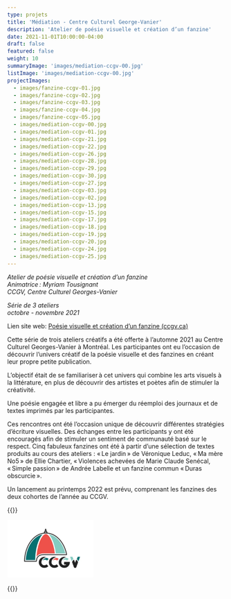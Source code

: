 ```yaml
---
type: projets
title: 'Médiation - Centre Culturel George-Vanier'
description: 'Atelier de poésie visuelle et création d’un fanzine'
date: 2021-11-01T10:00:00-04:00
draft: false
featured: false
weight: 10
summaryImage: 'images/mediation-ccgv-00.jpg'
listImage: 'images/mediation-ccgv-00.jpg'
projectImages:
  - images/fanzine-ccgv-01.jpg
  - images/fanzine-ccgv-02.jpg
  - images/fanzine-ccgv-03.jpg
  - images/fanzine-ccgv-04.jpg
  - images/fanzine-ccgv-05.jpg    
  - images/mediation-ccgv-00.jpg
  - images/mediation-ccgv-01.jpg
  - images/mediation-ccgv-21.jpg
  - images/mediation-ccgv-22.jpg
  - images/mediation-ccgv-26.jpg
  - images/mediation-ccgv-28.jpg
  - images/mediation-ccgv-29.jpg
  - images/mediation-ccgv-30.jpg
  - images/mediation-ccgv-27.jpg
  - images/mediation-ccgv-03.jpg
  - images/mediation-ccgv-02.jpg
  - images/mediation-ccgv-13.jpg
  - images/mediation-ccgv-15.jpg
  - images/mediation-ccgv-17.jpg
  - images/mediation-ccgv-18.jpg
  - images/mediation-ccgv-19.jpg
  - images/mediation-ccgv-20.jpg
  - images/mediation-ccgv-24.jpg
  - images/mediation-ccgv-25.jpg
---
```


_Atelier de poésie visuelle et création d’un fanzine  
Animatrice : Myriam Tousignant  
CCGV, Centre Culturel Georges-Vanier_

_Série de 3 ateliers  
octobre - novembre 2021_

Lien site web: [Poésie visuelle et création d’un fanzine (ccgv.ca)](https://www.ccgv.ca/formation/poesie-visuelle-et-creation-dun-fanzine/)

Cette série de trois ateliers créatifs a été offerte à l’automne 2021 au Centre Culturel Georges-Vanier à Montréal. Les participantes ont eu l’occasion de découvrir l’univers créatif de la poésie visuelle et des fanzines en créant leur propre petite publication.

L’objectif était de se familiariser à cet univers qui combine les arts visuels à la littérature, en plus de découvrir des artistes et poètes afin de stimuler la créativité.

Une poésie engagée et libre a pu émerger du réemploi des journaux et de textes imprimés par les participantes.

Ces rencontres ont été l’occasion unique de découvrir différentes stratégies d’écriture visuelles. Des échanges entre les participants y ont été encouragés afin de stimuler un sentiment de communauté basé sur le respect. Cinq fabuleux fanzines ont été à partir d’une sélection de textes produits au cours des ateliers : « Le jardin » de Véronique Leduc, « Ma mère No5 » de Ellie Chartier, « Violences achevées de Marie Claude Senécal, « Simple passion » de Andrée Labelle et un fanzine commun « Duras obscurcie ».

Un lancement au printemps 2022 est prévu, comprenant les fanzines des deux cohortes de l’année au CCGV.

{{<rawhtml>}}
<p>
  <a href="https://www.ccgv.ca/">
    <img src="images/logo_CCGV.jpg" alt="CCGV" style="max-width: 200px;">
  </a>
</p>
{{</rawhtml>}}